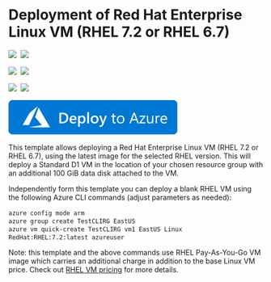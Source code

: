 # Deployment of Red Hat Enterprise Linux VM (RHEL 7.2 or RHEL 6.7)

<IMG SRC="https://azurequickstartsservice.blob.core.windows.net/badges/101-vm-simple-rhel-unmanaged/PublicLastTestDate.svg" />&nbsp;
<IMG SRC="https://azurequickstartsservice.blob.core.windows.net/badges/101-vm-simple-rhel-unmanaged/PublicDeployment.svg" />&nbsp;

<IMG SRC="https://azurequickstartsservice.blob.core.windows.net/badges/101-vm-simple-rhel-unmanaged/FairfaxLastTestDate.svg" />&nbsp;
<IMG SRC="https://azurequickstartsservice.blob.core.windows.net/badges/101-vm-simple-rhel-unmanaged/FairfaxDeployment.svg" />&nbsp;

<IMG SRC="https://azurequickstartsservice.blob.core.windows.net/badges/101-vm-simple-rhel-unmanaged/BestPracticeResult.svg" />&nbsp;
<IMG SRC="https://azurequickstartsservice.blob.core.windows.net/badges/101-vm-simple-rhel-unmanaged/CredScanResult.svg" />&nbsp;

<a href="https://portal.azure.com/#create/Microsoft.Template/uri/https%3A%2F%2Fraw.githubusercontent.com%2FAzure%2Fazure-quickstart-templates%2Fmaster%2F101-vm-simple-rhel-unmanaged%2Fazuredeploy.json" target="_blank">
    <img src="https://raw.githubusercontent.com/Azure/azure-quickstart-templates/master/1-CONTRIBUTION-GUIDE/images/deploytoazure.svg?sanitize=true"/>
</a>
<a href="http://armviz.io/#/?load=https%3A%2F%2Fraw.githubusercontent.com%2FAzure%2Fazure-quickstart-templates%2Fmaster%2F101-vm-simple-rhel-unmanaged%2Fazuredeploy.json" target="_blank"></a>


This template allows deploying a Red Hat Enterprise Linux VM (RHEL 7.2 or RHEL 6.7), using the latest image for the selected RHEL version. This will deploy a Standard D1 VM in the location of your chosen resource group with an additional 100 GiB data disk attached to the VM.

Independently form this template you can deploy a blank RHEL VM using the following Azure CLI commands (adjust parameters as needed):

```
azure config mode arm
azure group create TestCLIRG EastUS
azure vm quick-create TestCLIRG vm1 EastUS Linux RedHat:RHEL:7.2:latest azureuser
```

Note: this template and the above commands use RHEL Pay-As-You-Go VM image which carries an additional charge in addition to the base Linux VM price. Check out [RHEL VM pricing](https://azure.microsoft.com/en-us/pricing/details/virtual-machines/#red-hat) for more details.  

